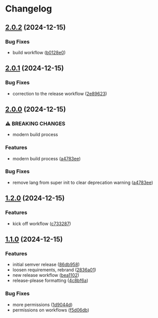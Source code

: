 # Changelog

## [2.0.2](https://github.com/OscillateLabsLLC/tts-plugin-mozilla_remote/compare/v2.0.1...v2.0.2) (2024-12-15)


### Bug Fixes

* build workflow ([b0128e0](https://github.com/OscillateLabsLLC/tts-plugin-mozilla_remote/commit/b0128e09746bebc7bc58bb494afb44fffe014805))

## [2.0.1](https://github.com/OscillateLabsLLC/tts-plugin-mozilla_remote/compare/v2.0.0...v2.0.1) (2024-12-15)


### Bug Fixes

* correction to the release workflow ([2e89623](https://github.com/OscillateLabsLLC/tts-plugin-mozilla_remote/commit/2e896235b0f9caf8fadd8d4f22230c3928c182ee))

## [2.0.0](https://github.com/OscillateLabsLLC/tts-plugin-mozilla_remote/compare/v1.2.0...v2.0.0) (2024-12-15)


### ⚠ BREAKING CHANGES

* modern build process

### Features

* modern build process ([a4783ee](https://github.com/OscillateLabsLLC/tts-plugin-mozilla_remote/commit/a4783ee82e184e96203ecc908b084d0219e87ce8))


### Bug Fixes

* remove lang from super init to clear deprecation warning ([a4783ee](https://github.com/OscillateLabsLLC/tts-plugin-mozilla_remote/commit/a4783ee82e184e96203ecc908b084d0219e87ce8))

## [1.2.0](https://github.com/OscillateLabsLLC/tts-plugin-mozilla_remote/compare/v1.1.0...v1.2.0) (2024-12-15)


### Features

* kick off workflow ([c733287](https://github.com/OscillateLabsLLC/tts-plugin-mozilla_remote/commit/c733287a45aeb3a3c0bc1c16e5ad1c0beaa68a79))

## [1.1.0](https://github.com/OscillateLabsLLC/tts-plugin-mozilla_remote/compare/v1.0.0...v1.1.0) (2024-12-15)


### Features

* initial semver release ([86db958](https://github.com/OscillateLabsLLC/tts-plugin-mozilla_remote/commit/86db95882d25f42c447d329c1a832174945cb6d7))
* loosen requirements, rebrand ([2836a01](https://github.com/OscillateLabsLLC/tts-plugin-mozilla_remote/commit/2836a01ed9ab656201ff7e524c4d0f8c02fc0109))
* new release workflow ([bea1102](https://github.com/OscillateLabsLLC/tts-plugin-mozilla_remote/commit/bea110213fe9069501fae4e3a45edb622454e7fa))
* release-please formatting ([4c8bf6a](https://github.com/OscillateLabsLLC/tts-plugin-mozilla_remote/commit/4c8bf6a3fb5cc0ed08fb30806c26509fb43fd00d))


### Bug Fixes

* more permissions ([1d9044d](https://github.com/OscillateLabsLLC/tts-plugin-mozilla_remote/commit/1d9044d585dfdfac132cfccc6cb3e5c42c04e860))
* permissions on workflows ([f5d06db](https://github.com/OscillateLabsLLC/tts-plugin-mozilla_remote/commit/f5d06db7227ac307fa61d98af3420c472edb33cd))
